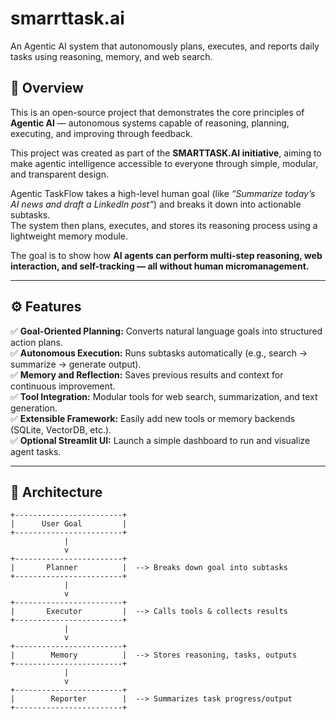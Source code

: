 # smarrttask.ai
An Agentic AI system that autonomously plans, executes, and reports daily tasks using reasoning, memory, and web search.

## 🧠 Overview  
This is an open-source project that demonstrates the core principles of **Agentic AI** — autonomous systems capable of reasoning, planning, executing, and improving through feedback.  

This project was created as part of the **SMARTTASK.AI initiative**, aiming to make agentic intelligence accessible to everyone through simple, modular, and transparent design.  

Agentic TaskFlow takes a high-level human goal (like _“Summarize today’s AI news and draft a LinkedIn post”_) and breaks it down into actionable subtasks.  
The system then plans, executes, and stores its reasoning process using a lightweight memory module.  

The goal is to show how **AI agents can perform multi-step reasoning, web interaction, and self-tracking — all without human micromanagement.**

---

## ⚙️ Features  

✅ **Goal-Oriented Planning:** Converts natural language goals into structured action plans.  
✅ **Autonomous Execution:** Runs subtasks automatically (e.g., search → summarize → generate output).  
✅ **Memory and Reflection:** Saves previous results and context for continuous improvement.  
✅ **Tool Integration:** Modular tools for web search, summarization, and text generation.  
✅ **Extensible Framework:** Easily add new tools or memory backends (SQLite, VectorDB, etc.).  
✅ **Optional Streamlit UI:** Launch a simple dashboard to run and visualize agent tasks.  

---

## 🧩 Architecture  

```text
+------------------------+
|      User Goal         |
+------------------------+
            |
            v
+------------------------+
|       Planner          |  --> Breaks down goal into subtasks
+------------------------+
            |
            v
+------------------------+
|       Executor         |  --> Calls tools & collects results
+------------------------+
            |
            v
+------------------------+
|        Memory          |  --> Stores reasoning, tasks, outputs
+------------------------+
            |
            v
+------------------------+
|        Reporter        |  --> Summarizes task progress/output
+------------------------+
